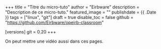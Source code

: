+++
title = "Titre du micro-tuto"
author = "Eirbware"
description = "Description de ce micro-tuto."
featured_image = ""
publishdate = {{ .Date }}
tags = ["linux", "git"]
draft = true
disable_toc = false
github = "https://github.com/Eirbware/opeirb-classroom"

[versions]
  git = 0.20
+++

On peut mettre une vidéo aussi dans ces pages.
